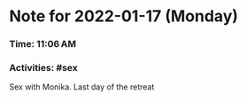 # Note for 2022-01-17 (Monday)
### Time: 11:06 AM
### Activities: #sex

Sex with Monika. Last day of the retreat

